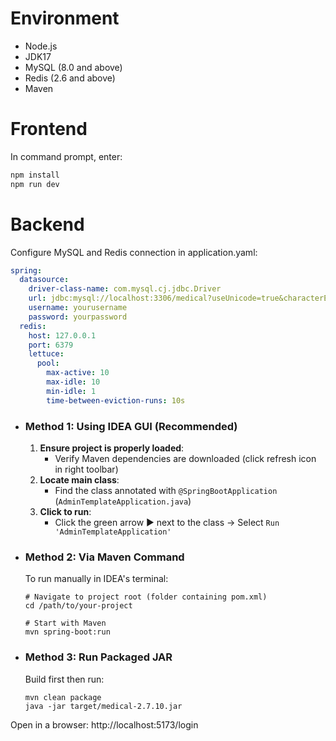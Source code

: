 # Environment

- Node.js
- JDK17
- MySQL (8.0 and above)
- Redis (2.6 and above)
- Maven

# Frontend

In command prompt, enter:

```powershell
npm install
npm run dev
```

# Backend

Configure MySQL and Redis connection in application.yaml:

```yaml
spring:
  datasource:
    driver-class-name: com.mysql.cj.jdbc.Driver
    url: jdbc:mysql://localhost:3306/medical?useUnicode=true&characterEncoding=utf8&zeroDateTimeBehavior=convertToNull&useSSL=true&serverTimezone=GMT%2B8&autoReconnect=true&rewriteBatchedStatements=true
    username: yourusername
    password: yourpassword
  redis:
    host: 127.0.0.1
    port: 6379
    lettuce:
      pool:
        max-active: 10
        max-idle: 10
        min-idle: 1
        time-between-eviction-runs: 10s
```

- ### **Method 1: Using IDEA GUI (Recommended)**

  1. **Ensure project is properly loaded**:
     - Verify Maven dependencies are downloaded (click refresh icon in right toolbar)
  2. **Locate main class**:
     - Find the class annotated with `@SpringBootApplication` (`AdminTemplateApplication.java`)
  3. **Click to run**:
     - Click the green arrow ▶️ next to the class → Select `Run 'AdminTemplateApplication'`

- ### **Method 2: Via Maven Command**

  To run manually in IDEA's terminal:

  ```shell
  # Navigate to project root (folder containing pom.xml)
  cd /path/to/your-project
  
  # Start with Maven 
  mvn spring-boot:run
  ```

- ### **Method 3: Run Packaged JAR**

  Build first then run:

  ```
  mvn clean package
  java -jar target/medical-2.7.10.jar
  ```

Open in a browser: http://localhost:5173/login
